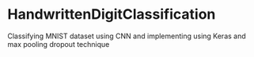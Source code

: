 # HandwrittenDigitClassification
Classifying MNIST dataset using CNN and implementing using Keras and max pooling dropout technique

